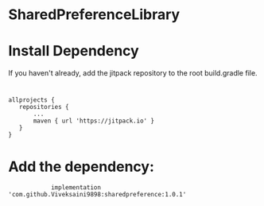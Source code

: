 # SharedPreferenceLibrary


# Install Dependency

If you haven't already, add the jitpack repository to the root build.gradle file.

# 
    allprojects {
       repositories {
           ...
           maven { url 'https://jitpack.io' }
       }
    }
    
 # Add the dependency:

    	        implementation 'com.github.Viveksaini9898:sharedpreference:1.0.1'


 
